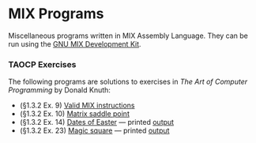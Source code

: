 # MIX Programs

Miscellaneous programs written in MIX Assembly Language. They can be run using the [GNU MIX Development Kit](https://www.gnu.org/software/mdk/).

### TAOCP Exercises
The following programs are solutions to exercises in _The Art of Computer Programming_ by Donald Knuth:

+ (§1.3.2 Ex. 9) [Valid MIX instructions](good_inst.mixal)
+ (§1.3.2 Ex. 10) [Matrix saddle point](saddle_point.mixal)
+ (§1.3.2 Ex. 14) [Dates of Easter](easter.mixal) &mdash; printed [output](out/easter_1951_2050.txt)
+ (§1.3.2 Ex. 23) [Magic square](magic_square.mixal) &mdash; printed [output](out/magic_square_23_23.txt)
